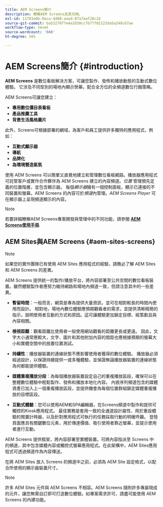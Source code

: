 ```yaml
---
title: AEM Screens簡介
description: 瞭解AEM Screens及其功用。
exl-id: 11781e0b-0aca-4d08-aaad-87a7aaf28c24
source-git-commit: ba5327077e4a2d30cc7b77f02123da5a240c67ae
workflow-type: tm+mt
source-wordcount: '660'
ht-degree: 56%

---
```


# AEM Screens簡介 {#introduction}

**AEM Screens** 是數位看板解決方案，可讓您製作、發佈和播放動態的互動式數位體驗。 它涉及不同型別的場地內顯示熒幕，配合全方位的全頻道數位行銷策略。

AEM Screens可讓您建立：

* **專用數位價目表看板**
* **產品推薦工具**
* **背景生活風格圖片**

此外，Screens可根據部署的網域，為客戶和員工提供許多獨特的應用程式，例如：

* **互動式顯示器**
* **導航**
* **品牌化**
* **為環境營造氣氛**

使用 AEM Screens 可以簡單又直覺地建立和管理數位看板網路。播放器應用程式可託管客戶或實作合作夥伴為 AEM Screens 建立的內容頻道。*位置* 管理預先定義的位置階層，並包含顯示器。 每個&#x200B;*顯示器*&#x200B;擁有一個控制面板，顯示已連接的不同裝置和螢幕。AEM Screens 的內容可於&#x200B;*頻道*&#x200B;內管理。*AEM Screens Player* 可在顯示器上呈現頻道顯示的內容。



>[!NOTE]
>
>若要詳細瞭解AEM Screens專案開發與管理中的不同功能，請參閱 **[AEM Screens使用手冊](https://experienceleague.adobe.com/en/docs/experience-manager-screens/user-guide/aem-screens-introduction)**.

## AEM Sites與AEM Screens {#aem-sites-screens}

>[!NOTE]
>
>如果您的實作團隊已有使用 AEM Sites 應用程式的經驗，請務必了解 AEM Sites 和 AEM Screens 的差異。

AEM Screens 提供統一的製作/播放平台，將內容部署至公共空間的數位看板裝置。雖然體驗製作者應努力維持網路和場地內頻道一致，但請注意其中的一些差異。

* **暫留時間**：一般而言，網頁是專為提供大量資訊，並可在相對較長的時間內使用而設計。 相對地，場地內數位體驗應預期觀看者的需求，並提供清晰精簡的指示，說明使用者互動的方式和原因。這可讓體驗更加鎖定目標、經策劃且與內容相關。

* **檢視距離**：觀看距離比使用者一般使用網站觀看的距離更長或更遠。 因此，文字大小通常應較大，文字、圖片和其他附加內容的間距也應根據預期的螢幕大小和實體空間中的放置位置測試。

* **持續性**：播放器裝置的連線狀態不應影響使用者獲得的數位體驗。 播放器必須經過設計，以保證持續提供一或多種體驗，並保證無論播放器裝置的連線狀態為何都能提供體驗。

* **媒體重複播放分段**：為每個播放器裝置設定自己的重複播放區段，確保可以在整體數位體驗中輕鬆製作、發佈和播放本地化內容。 內嵌序列頻道包含的媒體資產已加入上一個重複播放區段，並提供機會為每個位置群組鎖定媒體重複播放的目標區段。

* **互動式體驗**：您可以使用AEM和SPA編輯器，在Screens頻道中製作和提供可觸控的Kiosk應用程式。 最佳實務是套用一致的全通道設計屬性、用於重設體驗的閒置計時器，以及針對應用程式可執行的任務採取行動的明確呼籲。 登陸頁面應具有關鍵數位元素，用於傳達價值、吸引使用者靠近螢幕，並提示使用者進行互動。

AEM Screens 提供框架，將內容部署至實體裝置。可將內容指派至 Screens 中的頻道，其中包含媒體內容或觸控式螢幕應用程式。在此架構中，AEM Sites應用程式可透過頻道作為內容傳送。

在將 AEM Sites 放入 Screens 的頻道中之前，必須為 AEM Site 設定格式，以配合所使用的顯示器裝置尺寸。

>[!NOTE]
>許多 AEM Sites 元件與 AEM Screens 不相容。AEM Screens 隨附許多專屬現成的元件，讓您無需自訂即可打造數位體驗。如專案需求許可，請盡可能使用 AEM Screens 的內建功能。
